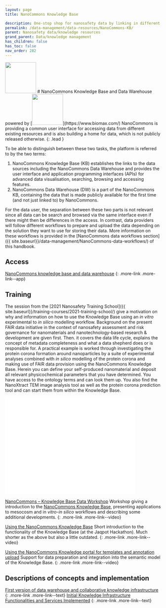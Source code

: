 ```yaml
---
layout: page
title: NanoCommons Knowledge Base 

description: One-stop shop for nanosafety data by linking in different data warehouses and also the primary home of data from different projects including NanoMile, NanoFASE and SmartNanoTox.
permalink: /data-management/data-resources/NanoCommons-KB/
parent: Nanosafety data/knowledge resources
grand_parent: Data/knowledge management
has_children: false
has_toc: false
nav_order: 282
---
```


<img src="{{ site.baseurl }}/images/logos/nanocommons.png" width="100" class="image--right"/>
# NanoCommons Knowledge Base and Data Warehouse powered by [<img src="{{ site.baseurl }}/images/logos/biomax.png" width="100"/>](https://www.biomax.com/)
NanoCommons is providing a common user interface for accessing data from different existing resources and is also building a home for data, which is not publicly released otherwise.
{: .lead }

To be able to distinguish between these two tasks, the platform is referred to by the two terms:
1. NanoCommons Knowledge Base (KB) establishes the links to the data sources including the NanoCommons Data Warehouse and provides the user interface and application programming interfaces (APIs) for advanced data visualisation, searching, browsing and accessing features.
2. NanoCommons Data Warehouse (DW) is a part of the NanoCommons KB, containing the data that is made publicly available for the first time (and not just linked to) by NanoCommons.

For the data user, the separation between these two parts is not relevant since all data can be search and browsed via the same interface even if there might then be differences in the access. In contrast, data providers will follow different workflows to prepare and upload the data depending on the solution they want to use for storing their data. More information on these workflows is provided in the [NanoCommons data workflows section]({{ site.baseurl}}/data-management/NanoCommons-data-workflows/) of this handbook. 

## Access
[NanoCommons knowledge base and data warehouse](https://ssl.biomax.de/nanocommons/cgi/login_bioxm_portal.cgi)
{: .more-link .more-link--app}

## Training
The session from the [2021 Nanosafety Training School]({{ site.baseurl}}/training-courses/2021-training-school/) give a motivation on why and information on how to use the Knowledge Base using an _in vitro_ experimental to _in silico_ modelling workflow. Background on the present FAIR data initiative in the context of nanosafety assessment and risk governance for nanomaterials and nanotechnology-based research & development are given first. Then. it covers the data life cycle, explains the concept of metadata completeness and what a data shepherd does or is responsible for. A practical example is worked through investigating the protein corona formation around nanoparticles by a suite of experimental analyses combined with _in silico_ modelling of the protein corona and making use of FAIR data provision using the NanoCommons Knowledge Base. Herein you can define your self-produced nanomaterial and deposit all relevant physicochemical parameters that you have determined. You have access to the ontology terms and can look them up. You also find the NanoXtract TEM image analysis tool as well as the protein corona prediction tool and can start them from within the Knowledge Base.

<iframe width="420" height="315" src="//www.youtube.com/embed/2yDgmajldW0?start=1290&end=2130" frameborder="0" allowfullscreen="allowfullscreen">&nbsp;</iframe>

[NanoCommons – Knowledge Base Data Workshop](https://www.youtube.com/watch?v=ZGjfPHVGFpU)
Workshop giving a introduction to the [NanoCommons Knowledge Base](https://ssl.biomax.de/nanocommons/cgi/login_bioxm_portal.cgi), presenting applications to mesocosm and in _vitro_-_in silico_ workflows and describing some additional developments.
{: .more-link .more-link--video}

[Using the NanoCommons Knowledge Base](https://www.youtube.com/watch?v=_sknnv8zGlw)
Short introduction to the functionality of the Knowledge Base (at the Jaqpot Hackathon). Much shorter as the above but also a little outdated.
{: .more-link .more-link--video}

[Using the NanoCommons Knowledge portal for templates and annotation upload](https://www.youtube.com/watch?v=oRhVsAFiZbI)
Support for data preparation and integration into the semantic model of the Knowledge Base.
{: .more-link .more-link--video}

## Descriptions of concepts and implementation
[First version of data warehouse and collaborative knowledge infrastructure](https://zenodo.org/record/3601626)
{: .more-link .more-link--text}
[Initial Knowledge Infrastructure Functionalities and Services Implemented](https://zenodo.org/record/3601639)
{: .more-link .more-link--text}
